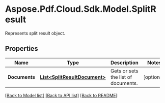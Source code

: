 ﻿# Aspose.Pdf.Cloud.Sdk.Model.SplitResult
Represents split result object.

## Properties

Name | Type | Description | Notes
------------ | ------------- | ------------- | -------------
**Documents** | [**List&lt;SplitResultDocument&gt;**](SplitResultDocument.md) | Gets or sets the list of documents. | [optional] 

[[Back to Model list]](../README.md#documentation-for-models) [[Back to API list]](../README.md#documentation-for-api-endpoints) [[Back to README]](../README.md)

